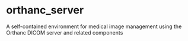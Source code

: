 # orthanc_server
A self-contained environment for medical image management using the Orthanc DICOM server and related components
